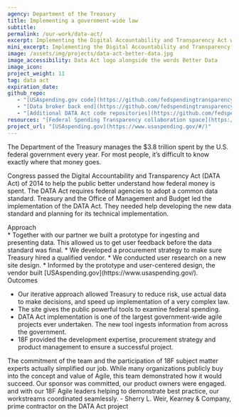 ```yaml
---
agency: Department of the Treasury
title: Implementing a government-wide law
subtitle: 
permalink: /our-work/data-act/
excerpt: Implementing the Digital Accountability and Transparency Act with one of the largest government-wide agile projects ever undertaken.
mini_excerpt: Implementing the Digital Accountability and Transparency Act with the Department of the Treasury.
image: /assets/img/projects/data-act-better-data.jpg
image_accessibility: Data Act logo alongside the words Better Data
image_icon:
project_weight: 11
tag: data act
expiration_date:
github_repo:
   - "[USAspending.gov code](https://github.com/fedspendingtransparency/usaspending-website)"
   - "[Data broker back end](https://github.com/fedspendingtransparency/data-act-broker-backend)"
   - "[Additional DATA Act code repositories](https://github.com/fedspendingtransparency)"
resources: "[Federal Spending Transparency collaboration space](https://pages.18f.gov/fedspendingtransparency.github.io/index.html)"
project_url: "[USAspending.gov](https://www.usaspending.gov/#/)"
---
```


The Department of the Treasury manages the $3.8 trillion spent by the U.S. federal government every year. For most people, it’s difficult to know exactly where that money goes.

Congress passed the Digital Accountability and Transparency Act (DATA Act) of 2014 to help the public better understand how federal money is spent. The DATA Act requires federal agencies to adopt a common data standard. Treasury and the Office of Management and Budget led the implementation of the DATA Act. They needed help developing the new data standard and planning for its technical implementation.

<div class="case-study-preheader margin-top-6">Approach</div>
* Together with our partner we built a prototype for ingesting and presenting data. This allowed us to get user feedback before the data standard was final. 
* We developed a procurement strategy to make sure Treasury hired a qualified vendor.
* We conducted user research on a new site design.
* Informed by the prototype and user-centered design, the vendor built [USAspending.gov](https://www.usaspending.gov/).

<div class="case-study-preheader margin-top-6">Outcomes</div>

* Our iterative approach allowed Treasury to reduce risk, use actual data to make decisions, and speed up implementation of a very complex law.
* The site gives the public powerful tools to examine federal spending. 
* DATA Act implementation is one of the largest government-wide agile projects ever undertaken. The new tool ingests information from across the government.
* 18F provided the development expertise, procurement strategy and product management to ensure a successful project.

<div class="testimonial-blockquote">
The commitment of the team and the participation of 18F subject matter experts actually simplified our job. While many organizations publicly buy into the concept and value of Agile, this team demonstrated how it would succeed. Our sponsor was committed, our product owners were engaged. and with our 18F Agile leaders helping to demonstrate best practice, our workstreams coordinated seamlessly.
    <span>- Sherry L. Weir, 
    	Kearney & Company, prime contractor on the DATA Act project</span>
</div>
